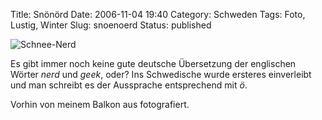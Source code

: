 Title: Snönörd
Date: 2006-11-04 19:40
Category: Schweden
Tags: Foto, Lustig, Winter
Slug: snoenoerd
Status: published

![Schnee-Nerd](/pic/snogubbe.jpg "Schnee-Nerd")

Es gibt immer noch keine gute deutsche Übersetzung der englischen Wörter
*nerd* und *geek*, oder? Ins Schwedische wurde ersteres einverleibt und
man schreibt es der Aussprache entsprechend mit *ö*.

Vorhin von meinem Balkon aus fotografiert.

